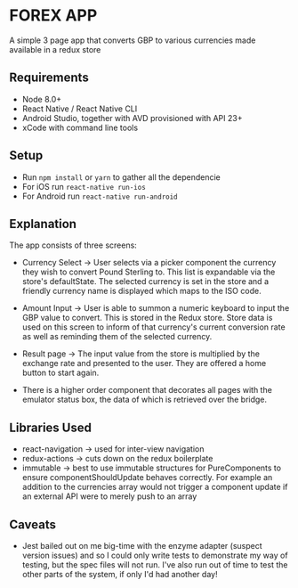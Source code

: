 # FOREX APP

A simple 3 page app that converts GBP to various currencies made available in a redux store

## Requirements

* Node 8.0+
* React Native / React Native CLI
* Android Studio, together with AVD provisioned with API 23+
* xCode with command line tools

## Setup

* Run `npm install` or `yarn` to gather all the dependencie
* For iOS run `react-native run-ios`
* For Android run `react-native run-android`

## Explanation

The app consists of three screens:

* Currency Select -> User selects via a picker component the currency they wish to convert Pound Sterling to. This list is expandable via the store's defaultState. The selected currency is set in the store and a friendly currency name is displayed which maps to the ISO code.

* Amount Input -> User is able to summon a numeric keyboard to input the GBP value to convert. This is stored in the Redux store. Store data is used on this screen to inform of that currency's current conversion rate as well as reminding them of the selected currency.

* Result page -> The input value from the store is multiplied by the exchange rate and presented to the user. They are offered a home button to start again.

* There is a higher order component that decorates all pages with the emulator status box, the data of which is retrieved over the bridge.

## Libraries Used

* react-navigation -> used for inter-view navigation
* redux-actions -> cuts down on the redux boilerplate
* immutable -> best to use immutable structures for PureComponents to ensure componentShouldUpdate behaves correctly. For example an addition to the currencies array would not trigger a component update if an external API were to merely push to an array

## Caveats

* Jest bailed out on me big-time with the enzyme adapter (suspect version issues) and so I could only write tests to demonstrate my way of testing, but the spec files will not run. I've also run out of time to test the other parts of the system, if only I'd had another day!